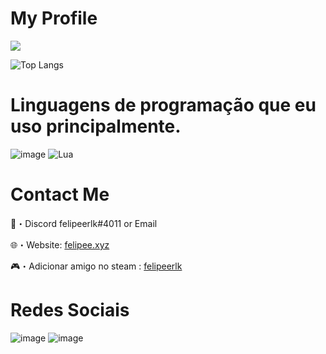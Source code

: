 # My Profile
<a href="https://github.com/felipeerlk">
<img src="https://github-readme-stats.vercel.app/api?username=felipeerlk&theme=dark&show_icons=true"
data-canonical-src="https://github-readme-streak-stats.herokuapp.com/?user=felipeerlk&amp;theme=dark&amp;hide_border=true&amp;stroke=f53b3b" 
style="max-width: 100%;">
</a>

![Top Langs](https://github-readme-stats.vercel.app/api/top-langs/?username=felipeerlk&amp;theme=dark&amp)

# Linguagens de programação que eu uso principalmente.
![image](https://user-images.githubusercontent.com/104572411/172455886-b950301e-263b-4d7b-9b67-5d2bca9edf06.png) ![Lua](https://img.shields.io/badge/lua-%232C2D72.svg?style=for-the-badge&logo=lua&logoColor=white)

# Contact Me

📩・Discord felipeerlk#4011 or Email

🌐・Website: <a href="https://steamcommunity.com/id/felipee.xyz/" rel="nofollow">felipee.xyz</a>

🎮・Adicionar amigo no steam : <a href="https://steamcommunity.com/id/felipeerlk/" rel="nofollow">felipeerlk</a>

# Redes Sociais
![image](https://img.shields.io/badge/YouTube-FF0000?style=for-the-badge&logo=youtube&logoColor=white)
![image](https://img.shields.io/badge/Instagram-E4405F?style=for-the-badge&logo=instagram&logoColor=white)
